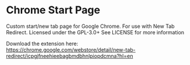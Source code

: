 Chrome Start Page
================

Custom start/new tab page for Google Chrome. For use with New Tab Redirect.
Licensed under the GPL-3.0+
See LICENSE for more information


Download the extension here:
https://chrome.google.com/webstore/detail/new-tab-redirect/icpgjfneehieebagbmdbhnlpiopdcmna?hl=en
